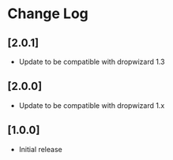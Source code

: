 # Change Log
## [2.0.1]
 - Update to be compatible with dropwizard 1.3

## [2.0.0]
 - Update to be compatible with dropwizard 1.x

## [1.0.0]
 - Initial release